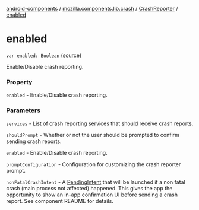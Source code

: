 [android-components](../../index.md) / [mozilla.components.lib.crash](../index.md) / [CrashReporter](index.md) / [enabled](./enabled.md)

# enabled

`var enabled: `[`Boolean`](https://kotlinlang.org/api/latest/jvm/stdlib/kotlin/-boolean/index.html) [(source)](https://github.com/mozilla-mobile/android-components/blob/master/components/lib/crash/src/main/java/mozilla/components/lib/crash/CrashReporter.kt#L53)

Enable/Disable crash reporting.

### Property

`enabled` - Enable/Disable crash reporting.

### Parameters

`services` - List of crash reporting services that should receive crash reports.

`shouldPrompt` - Whether or not the user should be prompted to confirm sending crash reports.

`enabled` - Enable/Disable crash reporting.

`promptConfiguration` - Configuration for customizing the crash reporter prompt.

`nonFatalCrashIntent` - A [PendingIntent](#) that will be launched if a non fatal crash (main process not affected)
    happened. This gives the app the opportunity to show an in-app confirmation UI before
    sending a crash report. See component README for details.